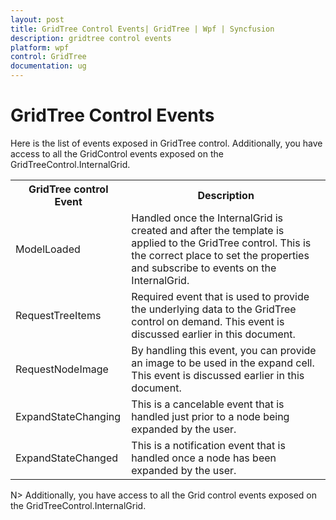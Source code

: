 ```yaml
---
layout: post
title: GridTree Control Events| GridTree | Wpf | Syncfusion
description: gridtree control events
platform: wpf
control: GridTree
documentation: ug
---
```


# GridTree Control Events

Here is the list of events exposed in GridTree control. Additionally, you have access to all the GridControl events exposed on the GridTreeControl.InternalGrid.



<table>
<tr>
<th>
GridTree control Event</th><th>
Description</th></tr>
<tr>
<td>
ModelLoaded</td><td>
Handled once the InternalGrid is created and after the template is applied to the GridTree control. This is the correct place to set the properties and subscribe to events on the InternalGrid.</td></tr>
<tr>
<td>
RequestTreeItems</td><td>
Required event that is used to provide the underlying data to the GridTree control on demand. This event is discussed earlier in this document.</td></tr>
<tr>
<td>
RequestNodeImage</td><td>
By handling this event, you can provide an image to be used in the expand cell. This event is discussed earlier in this document.</td></tr>
<tr>
<td>
ExpandStateChanging</td><td>
This is a cancelable event that is handled just prior to a node being expanded by the user.</td></tr>
<tr>
<td>
ExpandStateChanged</td><td>
This is a notification event that is handled once a node has been expanded by the user.</td></tr>
</table>


N> Additionally, you have access to all the Grid control events exposed on the GridTreeControl.InternalGrid.



